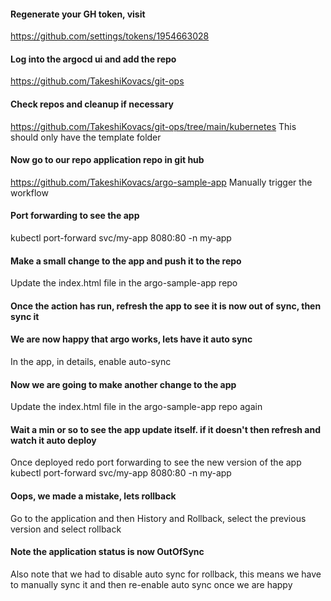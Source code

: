 #### Regenerate your GH token, visit
https://github.com/settings/tokens/1954663028

#### Log into the argocd ui and add the repo 
https://github.com/TakeshiKovacs/git-ops

#### Check repos and cleanup if necessary
https://github.com/TakeshiKovacs/git-ops/tree/main/kubernetes
This should only have the template folder

#### Now go to our repo application repo in git hub
https://github.com/TakeshiKovacs/argo-sample-app
Manually trigger the workflow

#### Port forwarding to see the app
kubectl port-forward svc/my-app 8080:80 -n my-app

#### Make a small change to the app and push it to the repo
Update the index.html file in the argo-sample-app repo

#### Once the action has run, refresh the app to see it is now out of sync, then sync it

#### We are now happy that argo works, lets have it auto sync
In the app, in details, enable auto-sync

#### Now we are going to make another change to the app
Update the index.html file in the argo-sample-app repo again

#### Wait a min or so to see the app update itself. if it doesn't then refresh and watch it auto deploy
Once deployed redo port forwarding to see the new version of the app
kubectl port-forward svc/my-app 8080:80 -n my-app

#### Oops, we made a mistake, lets rollback
Go to the application and then History and Rollback, select the previous version and select rollback

#### Note the application status is now OutOfSync
Also note that we had to disable auto sync for rollback, this means we have to manually sync it and then re-enable auto sync once we are happy